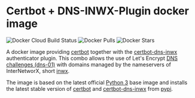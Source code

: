 # Certbot + DNS-INWX-Plugin docker image

![Docker Cloud Build Status](https://img.shields.io/docker/cloud/build/nobbs2a/certbot-inwx)
![Docker Pulls](https://img.shields.io/docker/pulls/nobbs2a/certbot-inwx)
![Docker Stars](https://img.shields.io/docker/stars/nobbs2a/certbot-inwx)  

A docker image providing [certbot] together with the [certbot-dns-inwx] authenticator plugin. 
This combo allows the use of Let's Encrypt [DNS challenges (dns-01)][dns-challenge] with domains managed by the nameservers of InterNetworX, short [inwx].

The image is based on the latest official [Python 3](https://hub.docker.com/_/python) base image and installs the latest stable version of [certbot] and [certbot-dns-inwx] from [pypi].

[pypi]: https://pypi.org/
[certbot]: https://github.com/certbot/certbot
[certbot-dns-inwx]: https://github.com/oGGy990/certbot-dns-inwx/
[inwx]: https://www.inwx.com
[dns-challenge]: https://letsencrypt.org/docs/challenge-types/#dns-01-challenge